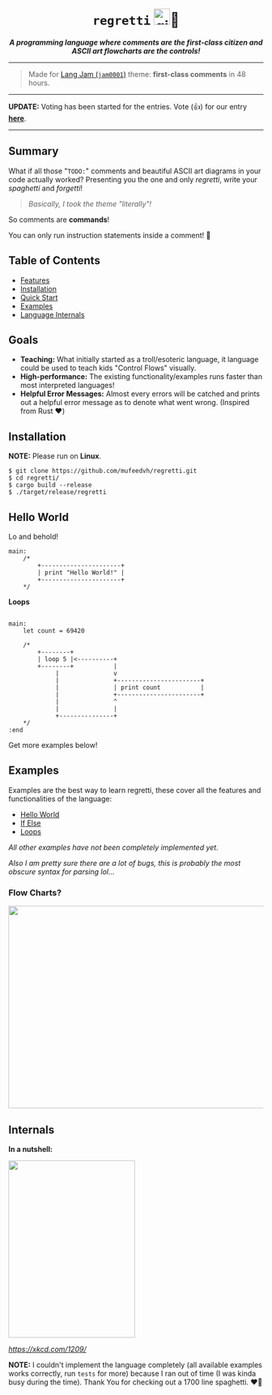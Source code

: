 <div align="center">
    <h1><code>regretti</code> <img src="https://emojipedia-us.s3.dualstack.us-west-1.amazonaws.com/thumbs/120/google/298/pinched-fingers_1f90c.png" height="32" width="32" alt="github doesn't have this emoji :(">🍝</h1>
</div>

<p align="center">
<strong><i>A programming language where comments are the first-class citizen and ASCII art flowcharts are the controls!</i></strong>
</p>

---

> Made for [Lang Jam (`jam0001`)](https://github.com/langjam/jam0001) theme: **first-class comments** in 48 hours.

---

**UPDATE:** Voting has been started for the entries. Vote (:+1:) for our entry [**here**](https://github.com/langjam/jam0001/issues/295).

---

## Summary

What if all those "`TODO:`" comments and beautiful ASCII art diagrams in your code actually worked? Presenting you the one and only _regretti_, write your _spaghetti_ and _forgetti_!

> _Basically, I took the theme "literally"!_

So comments are **commands**!

You can only run instruction statements inside a comment! 💬

## Table of Contents

* [Features](#goals)
* [Installation](#installation)
* [Quick Start](#hello-world)
* [Examples](#examples)
* [Language Internals](#internals)

## Goals

- **Teaching:** What initially started as a troll/esoteric language, it language could be used to teach kids "Control Flows" visually.
- **High-performance:** The existing functionality/examples runs faster than most interpreted languages!
- **Helpful Error Messages:** Almost every errors will be catched and prints out a helpful error message as to denote what went wrong. (Inspired from Rust :heart:)

## Installation

**NOTE:** Please run on **Linux**.

```
$ git clone https://github.com/mufeedvh/regretti.git
$ cd regretti/
$ cargo build --release
$ ./target/release/regretti
```

## Hello World

Lo and behold!

```
main:
    /*
        +----------------------+
        | print "Hello World!" |
        +----------------------+
    */
```

**Loops**

```

main:
    let count = 69420

    /*
        +--------+
        | loop 5 |<----------+
        +--------+           |
             |               v
             |               +-----------------------+
             |               | print count           |
             |               +-----------------------+
             |               ^
             |               |
             +---------------+
    */
:end
```

Get more examples below!

## Examples

Examples are the best way to learn regretti, these cover all the features and functionalities of the language:

- [Hello World](https://github.com/mufeedvh/regretti/blob/main/examples/helloworld.reg)
- [If Else](https://github.com/mufeedvh/regretti/blob/main/examples/if_else.reg)
- [Loops](https://github.com/mufeedvh/regretti/blob/main/examples/loop.reg)

_All other examples have not been completely implemented yet._

_Also I am pretty sure there are a lot of bugs, this is probably the most obscure syntax for parsing lol..._

### Flow Charts?

<div align="center">
<img src="https://imgs.xkcd.com/comics/flow_charts.png" height="400" width="600">
</div>

## Internals

**In a nutshell:**

<img src="https://imgs.xkcd.com/comics/encoding.png" height="350" width="250">

_https://xkcd.com/1209/_

**NOTE:** I couldn't implement the language completely (all available examples works correctly, run `tests` for more) because I ran out of time (I was kinda busy during the time). Thank You for checking out a 1700 line spaghetti. :heart::raised_hands:
